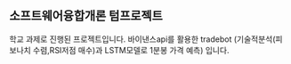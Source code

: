 ## 소프트웨어융합개론 텀프로젝트
학교 과제로 진행된 프로젝트입니다.
바이낸스api를 활용한 tradebot (기술적분석(피보나치 수렴,RSI저점 매수)과 LSTM모델로 1분봉 가격 예측) 입니다.
